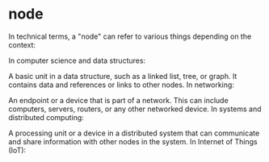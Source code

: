 # node


In technical terms, a "node" can refer to various things depending on the context:

In computer science and data structures:

A basic unit in a data structure, such as a linked list, tree, or graph. It contains data and references or links to other nodes.
In networking:

An endpoint or a device that is part of a network. This can include computers, servers, routers, or any other networked device.
In systems and distributed computing:

A processing unit or a device in a distributed system that can communicate and share information with other nodes in the system.
In Internet of Things (IoT):
